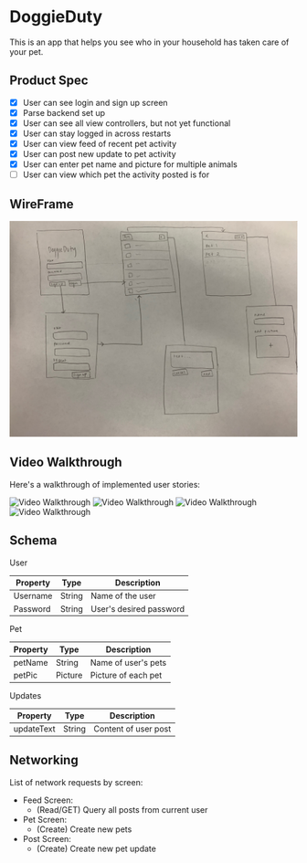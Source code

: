 # DoggieDuty

This is an app that helps you see who in your household has taken care of your pet.

## Product Spec

- [x] User can see login and sign up screen
- [x] Parse backend set up
- [x] User can see all view controllers, but not yet functional
- [x] User can stay logged in across restarts 
- [x] User can view feed of recent pet activity
- [x] User can post new update to pet activity
- [x] User can enter pet name and picture for multiple animals 
- [ ] User can view which pet the activity posted is for 

## WireFrame

<img src='IMG_0645.jpeg'>

## Video Walkthrough

Here's a walkthrough of implemented user stories:

<img src='http://g.recordit.co/WJRNicTQ1M.gif' title='Video Walkthrough' width='' alt='Video Walkthrough' />
<img src='https://thumbs.gfycat.com/DisfiguredHotHare.webp' title='Video Walkthrough' width='' alt='Video Walkthrough' />
<img src='https://thumbs.gfycat.com/DefiantFixedArmednylonshrimp.webp' title='Video Walkthrough' width='' alt='Video Walkthrough' /> 
<img src= 'https://thumbs.gfycat.com/ConsiderateImportantChital.webp' title='Video Walkthrough' width='' alt='Video Walkthrough' />



## Schema

User 

| Property | Type | Description |
| --- | --- | --- |
| Username | String | Name of the user | 
| Password | String | User's desired password |

Pet

| Property | Type | Description |
| --- | --- | --- |
| petName | String | Name of user's pets |
| petPic | Picture | Picture of each pet |

Updates

| Property | Type | Description |
| --- | --- | --- |
| updateText | String | Content of user post |


## Networking 

List of network requests by screen: 

* Feed Screen: 
    * (Read/GET) Query all posts from current user 
* Pet Screen: 
    * (Create) Create new pets
* Post Screen: 
    * (Create) Create new pet update 
